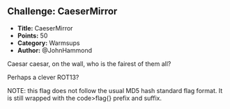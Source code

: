 ## Challenge: CaeserMirror

- **Title:** CaeserMirror
- **Points:** 50
- **Category:** Warmsups
- **Author:** @JohnHammond

Caesar caesar, on the wall, who is the fairest of them all?

Perhaps a clever ROT13?

NOTE: this flag does not follow the usual MD5 hash standard flag format. It is still wrapped with the code>flag{} prefix and suffix. 